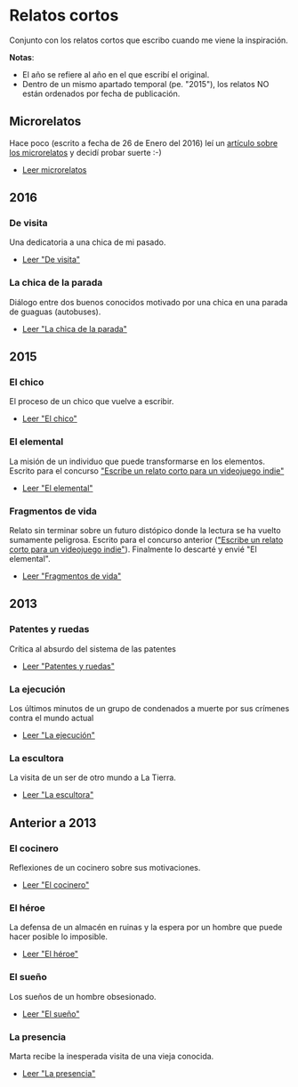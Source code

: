 # Relatos cortos

Conjunto con los relatos cortos que escribo cuando me viene la inspiración.

**Notas**:

- El año se refiere al año en el que escribí el original.
- Dentro de un mismo apartado temporal (pe. "2015"), los relatos NO están ordenados por fecha de publicación.

## Microrelatos

Hace poco (escrito a fecha de 26 de Enero del 2016) leí un [artículo sobre los microrelatos](http://www.jotdown.es/2015/10/vivieron-y-murieron-en-seis-palabras/) y decidí probar suerte :-)

- [Leer microrelatos](microrelatos.md)

## 2016

### De visita

Una dedicatoria a una chica de mi pasado.

- [Leer "De visita"](2016/de_visita.md)

### La chica de la parada

Diálogo entre dos buenos conocidos motivado por una chica en una parada de guaguas (autobuses).

- [Leer "La chica de la parada"](2016/la_chica_de_la_parada.md)


## 2015

### El chico

El proceso de un chico que vuelve a escribir.

- [Leer "El chico"](2015/el_chico.md)


### El elemental

La misión de un individuo que puede transformarse en los elementos. Escrito para el concurso ["Escribe un relato corto para un videojuego indie"](http://www.gametopia.es/learning/concurso)

- [Leer "El elemental"](2015/el_elemental.md)


### Fragmentos de vida

Relato sin terminar sobre un futuro distópico donde la lectura se ha vuelto sumamente peligrosa. Escrito para el concurso anterior (["Escribe un relato corto para un videojuego indie"](http://www.gametopia.es/learning/concurso)). Finalmente lo descarté y envié "El elemental".

- [Leer "Fragmentos de vida"](2015/fragmentos_de_vida.md)

## 2013

### Patentes y ruedas

Crítica al absurdo del sistema de las patentes

- [Leer "Patentes y ruedas"](2013/patentes_y_ruedas.md)

### La ejecución

Los últimos minutos de un grupo de condenados a muerte por sus crímenes contra el mundo actual

- [Leer "La ejecución"](2013/la_ejecución.md)

### La escultora

La visita de un ser de otro mundo a La Tierra.

- [Leer "La escultora"](2013/la_escultora.md)


## Anterior a 2013

### El cocinero

Reflexiones de un cocinero sobre sus motivaciones.

- [Leer "El cocinero"](anterior-a-2013/el_cocinero.md)

### El héroe

La defensa de un almacén en ruinas y la espera por un hombre que puede hacer posible lo imposible.

- [Leer "El héroe"](anterior-a-2013/el_héroe.md)

### El sueño

Los sueños de un hombre obsesionado.

- [Leer "El sueño"](anterior-a-2013/el_sueño.md)

### La presencia

Marta recibe la inesperada visita de una vieja conocida.

- [Leer "La presencia"](anterior-a-2013/la_presencia.md)
